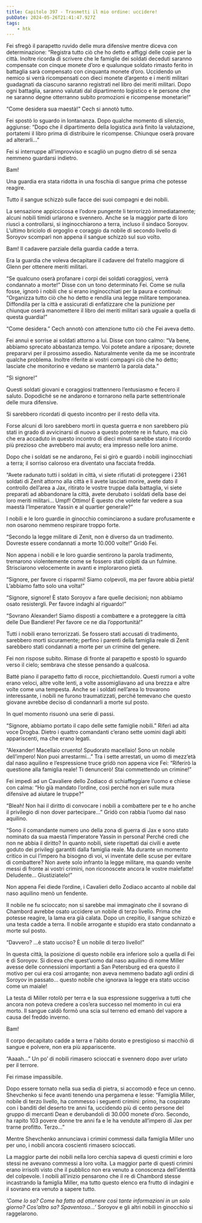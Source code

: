 ```yaml
---
title: Capitolo 397 - Trasmetti il mio ordine: uccidere!
pubDate: 2024-05-26T21:41:47.927Z
tags:
    - htk
---
```


Fei sfregò il parapetto ruvido delle mura difensive mentre diceva con determinazione: “Registra tutto ciò che ho detto e affiggi delle copie per la città. Inoltre ricorda di scrivere che le famiglie dei soldati deceduti saranno compensate con cinque monete d’oro e qualunque soldato rimasto ferito in battaglia sarà compensato con cinquanta monete d’oro. Uccidendo un nemico si verrà ricompensati con dieci monete d’argento e i meriti militari guadagnati da ciascuno saranno registrati nel libro dei meriti militari. Dopo ogni battaglia, saranno valutati dal dipartimento logistico e le persone che ne saranno degne otterranno subito promozioni e ricompense monetarie!”

“Come desidera sua maestà!” Cech si annotò tutto.

Fei spostò lo sguardo in lontananza. Dopo qualche momento di silenzio, aggiunse: “Dopo che il dipartimento della logistica avrà finito la valutazione, portatemi il libro prima di distribuire le ricompense. Chiunque oserà provare ad alterarli…”

Fei si interruppe all’improvviso e scagliò un pugno dietro di sé senza nemmeno guardarsi indietro.

Bam!

Una guardia era stata ridotta in una foschia di sangue prima che potesse reagire.

Tutto il sangue schizzò sulle facce dei suoi compagni e dei nobili.

La sensazione appiccicosa e l’odore pungente li terrorizzò immediatamente; alcuni nobili timidi urlarono e svennero. Anche se la maggior parte di loro riuscì a controllarsi, si inginocchiarono a terra, incluso il sindaco Soroyov. L’ultimo briciolo di orgoglio e coraggio da nobile di secondo livello di Soroyov scomparì non appena il sangue schizzò sul suo volto.

Bam! Il cadavere parziale della guardia cadde a terra.

Era la guardia che voleva decapitare il cadavere del fratello maggiore di Glenn per ottenere meriti militari.

“Se qualcuno oserà profanare i corpi dei soldati coraggiosi, verrà condannato a morte!” Disse con un tono determinato Fei. Come se nulla fosse, ignorò i nobili che si erano inginocchiati per la paura e continuò: “Organizza tutto ciò che ho detto e rendila una legge militare temporanea. Diffondila per la città e assicurati di enfatizzare che la punizione per chiunque oserà manomettere il libro dei meriti militari sarà uguale a quella di questa guardia!”

“Come desidera.” Cech annotò con attenzione tutto ciò che Fei aveva detto.

Fei annuì e sorrise ai soldati attorno a lui. Disse con tono calmo: “Va bene, abbiamo sprecato abbastanza tempo. Voi potete andare a riposare; dovrete prepararvi per il prossimo assedio. Naturalmente venite da me se incontrate qualche problema. Inoltre riferite ai vostri compagni ciò che ho detto; lasciate che monitorino e vedano se manterrò la parola data.”

“Sì signore!”

Questi soldati giovani e coraggiosi trattennero l’entusiasmo e fecero il saluto. Dopodiché se ne andarono e tornarono nella parte settentrionale delle mura difensive.

Si sarebbero ricordati di questo incontro per il resto della vita.

Forse alcuni di loro sarebbero morti in questa guerra e non sarebbero più stati in grado di avvicinarsi di nuovo a questo potente re in futuro, ma ciò che era accaduto in questo incontro di dieci minuti sarebbe stato il ricordo più prezioso che avrebbero mai avuto; era impresso nelle loro anime.

Dopo che i soldati se ne andarono, Fei si girò e guardò i nobili inginocchiati a terra; il sorriso caloroso era diventato una facciata fredda.

“Avete radunato tutti i soldati in città, vi siete rifiutati di proteggere i 2361 soldati di Zenit attorno alla città e li avete lasciati morire, avete dato il controllo dell’area a Jax, ritirato le vostre truppe dalla battaglia, vi siete preparati ad abbandonare la città, avete derubato i soldati della base dei loro meriti militari… Umpf! Ottimo! È questo che volete far vedere a sua maestà l’Imperatore Yassin e al quartier generale?”

I nobili e le loro guardie in ginocchio cominciarono a sudare profusamente e non osarono nemmeno respirare troppo forte.

“Secondo la legge militare di Zenit, non è diverso da un tradimento. Dovreste essere condannati a morte 10.000 volte!” Gridò Fei.

Non appena i nobili e le loro guardie sentirono la parola tradimento, tremarono violentemente come se fossero stati colpiti da un fulmine. Strisciarono velocemente in avanti e implorarono pietà.

“Signore, per favore ci risparmi! Siamo colpevoli, ma per favore abbia pietà! L’abbiamo fatto solo una volta!”

“Signore, signore! È stato Soroyov a fare quelle decisioni; non abbiamo osato resistergli. Per favore indaghi al riguardo!”

“Sovrano Alexander! Siamo disposti a combattere e a proteggere la città delle Due Bandiere! Per favore ce ne dia l’opportunità!”

Tutti i nobili erano terrorizzati. Se fossero stati accusati di tradimento, sarebbero morti sicuramente; perfino i parenti della famiglia reale di Zenit sarebbero stati condannati a morte per un crimine del genere.

Fei non rispose subito. Rimase di fronte al parapetto e spostò lo sguardo verso il cielo; sembrava che stesse pensando a qualcosa.

Batté piano il parapetto fatto di rocce, picchiettandolo. Questi rumori a volte erano veloci, altre volte lenti, a volte assomigliavano ad una brezza e altre volte come una tempesta. Anche se i soldati nell’area lo trovarono interessante, i nobili ne furono traumatizzati, perché temevano che questo giovane avrebbe deciso di condannarli a morte sul posto.

In quel momento risuonò una serie di passi.

“Signore, abbiamo portato il capo delle sette famiglie nobili.” Riferì ad alta voce Drogba. Dietro i quattro comandanti c’erano sette uomini dagli abiti appariscenti, ma che erano legati.

“Alexander! Macellaio cruento! Spudorato macellaio! Sono un nobile dell’impero! Non puoi arrestarmi…” Tra i sette arrestati, un uomo di mezz’età dal naso aquilino e l’espressione truce gridò non appena vice Fei: “Riferirò la questione alla famiglia reale! Ti denuncerò! Stai commettendo un crimine!”

Fei impedì ad un Cavaliere dello Zodiaco di schiaffeggiare l’uomo e chiese con calma: “Ho già mandato l’ordine, così perché non eri sulle mura difensive ad aiutare le truppe?”

“Bleah! Non hai il diritto di convocare i nobili a combattere per te e ho anche il privilegio di non dover partecipare…” Gridò con rabbia l’uomo dal naso aquilino.

“Sono il comandante numero uno della zona di guerra di Jax e sono stato nominato da sua maestà l’imperatore Yassin in persona! Perché credi che non ne abbia il diritto? In quanto nobili, siete rispettati dai civili e avete goduto dei privilegi garantiti dalla famiglia reale. Ma durante un momento critico in cui l’impero ha bisogno di voi, vi inventate delle scuse per evitare di combattere? Non avete solo infranto la legge militare, ma quando venite messi di fronte ai vostri crimini, non riconoscete ancora le vostre malefatte! Deludente… Giustiziatelo!”

Non appena Fei diede l’ordine, i Cavalieri dello Zodiaco accanto al nobile dal naso aquilino menò un fendente.

Il nobile ne fu scioccato; non si sarebbe mai immaginato che il sovrano di Chambord avrebbe osato uccidere un nobile di terzo livello. Prima che potesse reagire, la lama era già calata. Dopo un crepitio, il sangue schizzò e una testa cadde a terra. Il nobile arrogante e stupido era stato condannato a morte sul posto.

“Davvero? …è stato ucciso? È un nobile di terzo livello!”

In questa città, la posizione di questo nobile era inferiore solo a quella di Fei e di Soroyov. Si diceva che quest’uomo dal naso aquilino di nome Miller avesse delle connessioni importanti a San Petersburg ed era questo il motivo per cui era così arrogante; non aveva nemmeno badato agli ordini di Soroyov in passato… questo nobile che ignorava la legge era stato ucciso come un maiale!

La testa di Miller rotolò per terra e la sua espressione suggeriva a tutti che ancora non poteva credere a cos’era successo nel momento in cui era morto. Il sangue caldò formò una scia sul terreno ed emanò del vapore a causa del freddo inverno.

Bam!

Il corpo decapitato cadde a terra e l’abito dorato e prestigioso si macchiò di sangue e polvere, non era più appariscente.

“Aaaah…” Un po’ di nobili rimasero scioccati e svennero dopo aver urlato per il terrore.

Fei rimase impassibile.

Dopo essere tornato nella sua sedia di pietra, si accomodò e fece un cenno. Shevchenko si fece avanti tenendo una pergamena e lesse: “Famiglia Miller, nobile di terzo livello, ha commesso i seguenti crimini: primo, ha cospirato con i banditi del deserto tre anni fa, uccidendo più di cento persone del gruppo di mercanti Dean e derubandoli di 30.000 monete d’oro. Secondo, ha rapito 103 povere donne tre anni fa e le ha vendute all’impero di Jax per trarne profitto. Terzo…”

Mentre Shevchenko annunciava i crimini commessi dalla famiglia Miller uno per uno, i nobili ancora coscienti rimasero scioccati.

La maggior parte dei nobili nella loro cerchia sapeva di questi crimini e loro stessi ne avevano commessi a loro volta. La maggior parte di questi crimini erano irrisolti visto che il pubblico non era venuto a conoscenza dell’identità del colpevole. I nobili all’inizio pensarono che il re di Chambord stesse incastrando la famiglia Miller, ma tutto questo elenco era frutto di indagini e il sovrano era venuto a sapere tutto.

<em>’Come lo sa? Come ha fatto ad ottenere così tante informazioni in un solo giorno? Cos’altro sa? Spaventoso…’</em> Soroyov e gli altri nobili in ginocchio si raggelarono.




